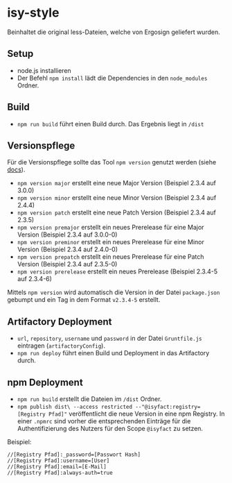# isy-style

Beinhaltet die original less-Dateien, welche von Ergosign geliefert wurden.

## Setup

* node.js installieren
* Der Befehl `npm install` lädt die Dependencies in den `node_modules` Ordner.

## Build

* `npm run build` führt einen Build durch. Das Ergebnis liegt in `/dist`

## Versionspflege

Für die Versionspflege sollte das Tool `npm version` genutzt werden (siehe [docs](https://docs.npmjs.com/cli/version)).

* `npm version major` erstellt eine neue Major Version (Beispiel 2.3.4 auf 3.0.0)
* `npm version minor` erstellt eine neue Minor Version (Beispiel 2.3.4 auf 2.4.4)
* `npm version patch` erstellt eine neue Patch Version (Beispiel 2.3.4 auf 2.3.5)
* `npm version premajor` erstellt ein neues Prerelease für eine Major Version (Beispiel 2.3.4 auf 3.0.0-0)
* `npm version preminor` erstellt ein neues Prerelease für eine Minor Version (Beispiel 2.3.4 auf 2.4.0-0)
* `npm version prepatch` erstellt ein neues Prerelease für eine Patch Version (Beispiel 2.3.4 auf 2.3.5-0)
* `npm version prerelease` erstellt ein neues Prerelease (Beispiel 2.3.4-5 auf 2.3.4-6)

Mittels `npm version` wird automatisch die Version in der Datei `package.json` gebumpt und ein Tag in dem Format `v2.3.4-5` erstellt.

## Artifactory Deployment

* `url`, `repository`, `username` und `password` in der Datei `Gruntfile.js` eintragen (`artifactoryConfig`).
* `npm run deploy` führt einen Build und Deployment in das Artifactory durch.

## npm Deployment

* `npm run build` erstellt die Dateien im `/dist` Ordner.
* `npm publish dist\ --access restricted --"@isyfact:registry=[Registry Pfad]"` veröffentlicht die neue Version in eine npm Registry. In einer `.npmrc` sind vorher die entsprechenden Einträge für die Authentifizierung des Nutzers für den Scope `@isyfact` zu setzen.

Beispiel:
```
//[Registry Pfad]:_password=[Passwort Hash]
//[Registry Pfad]:username=[User]
//[Registry Pfad]:email=[E-Mail]
//[Registry Pfad]:always-auth=true
```
